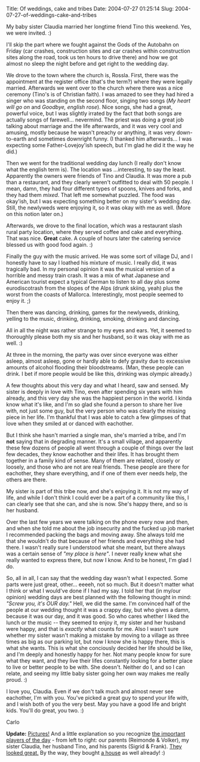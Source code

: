 Title: Of weddings, cake and tribes
Date: 2004-07-27 01:25:14
Slug: 2004-07-27-of-weddings-cake-and-tribes


My baby sister Claudia married her longtime friend Tino this weekend. Yes, we
were invited. :)

I'll skip the part where we fought against the Gods of the Autobahn on Friday
(car crashes, construction sites and car crashes within construction sites
along the road, took us ten hours to drive there) and how we got almost no
sleep the night before and get right to the wedding day.

We drove to the town where the church is, Rossla. First, there was the
appointment at the register office (that's the term?) where they were legally
married. Afterwards we went over to the church where there was a nice ceremony
(Tino's is of Christian faith). I was amazed to see they had hired a singer
who was standing on the second floor, singing two songs (_My heart will go on_
and _Goodbye, english rose_). Nice songs, she had a great, powerful voice, but
I was slightly irrated by the fact that both songs are actually songs of
farewell… nevermind. The priest was doing a great job talking about marriage
and the life afterwards, and it was very cool and amusing, mostly because he
wasn't preachy or anything, it was very down-to-earth and sometimes downright
funny. (I thanked him afterwards… I was expecting some Father-Lovejoy'ish
speech, but I'm glad he did it the way he did.)

Then we went for the traditional wedding day lunch (I really don't know what
the english term is). The location was …interesting, to say the least.
Apparently the owners were friends of Tino and Claudia. It was more a pub than
a restaurant, and they clearly weren't outfitted to deal with 50 people. I
mean, damn, they had four different types of spoons, knives and forks, and
they had them _mixed_. That left me somewhat puzzled. The food was okay'ish,
but I was expecting something better on my sister's wedding day. Still, the
newlyweds were enjoying it, so it was okay with me as well. (More on this
notion later on.)

Afterwards, we drove to the final location, which was a restaurant slash rural
party location, where they served coffee and cake and everything. That was
nice. **Great** cake. A couple of hours later the catering service blessed us
with good food again. :)

Finally the guy with the music arrived. He was some sort of village DJ, and I
honestly have to say I loathed his mixture of music. I really did, it was
tragically bad. In my personal opinion it was the musical version of a
horrible and messy train crash. It was a mix of what Japanese and American
tourist expect a typical German to listen to all day plus some eurodiscotrash
from the slopes of the Alps (drunk skiing, yeah) plus the worst from the
coasts of Mallorca. Interestingly, most people seemed to enjoy it. ;)

Then there was dancing, drinking, games for the newlyweds, drinking, yelling
to the music, drinking, drinking, smoking, drinking and dancing.

All in all the night was rather strange to my eyes and ears. Yet, it seemed to
thoroughly please both my sis and her husband, so it was okay with me as well.
:)

At three in the morning, the party was over since everyone was either asleep,
almost asleep, gone or hardly able to defy gravity due to excessive amounts of
alcohol flooding their bloodstreams. (Man, these people can drink. I bet if
more people would be like this, drinking was olympic already.)

A few thoughts about this very day and what I heard, saw and sensed. My sister
is deeply in love with Tino, even after spending six years with him already,
and this very day she was the happiest person in the world. I kinda know what
it's like, and I'm so glad she found a person to share her live with, not just
some guy, but the very person who was clearly the missing piece in her life.
I'm thankful that I was able to catch a few glimpses of that love when they
smiled at or danced with eachother.

But I think she hasn't married a single man, she's married a tribe, and I'm
**not** saying that in degrading manner. It's a small village, and apparently
these few dozens of people all went through a couple of things over the last
few decades, they know eachother and their lifes. It has brought them together
in a family kind of sense. Many of them are related, closely or loosely, and
those who are not are real friends. These people are there for eachother, they
share everything, and if one of them ever needs help, the others are there.

My sister is part of this tribe now, and she's enjoying it. It is not my way
of life, and while I don't think I could ever be a part of a community like
this, I can clearly see that she can, and she is now. She's happy there, and
so is her husband.

Over the last few years we were talking on the phone every now and then, and
when she told me about the job insecurity and the fucked up job market I
recommended packing the bags and moving away. She always told me that she
wouldn't do that because of her friends and everything she had there. I wasn't
really sure I understood what she meant, but there always was a certain sense
of _"my place is here"_. I never really knew what she really wanted to express
there, but now I know. And to be honest, I'm glad I do.

So, all in all, I can say that the wedding day wasn't what I expected. Some
parts were just great, other… eeeeh, not so much. But it doesn't matter what I
think or what I would've done if I had my say. I told her that (in my/our
opinion) wedding days are best planned with the following thought in mind:
_"Screw you, it's OUR day."_ Hell, we did the same. I'm convinced half of the
people at our wedding thought it was a crappy day, but who gives a damn,
because it was our day, and it was good. So who cares whether I liked the
lunch or the music -- they seemed to enjoy it, my sister and her husband were
happy, and that is _exactly_ what counts for me. Also I wasn't sure whether my
sister wasn't making a mistake by moving to a village as three times as big as
our parking lot, but now I know she is happy there, this is what she wants.
This is what she conciously decided her life should be like, and I'm deeply
and honestly happy for her. Not many people know for sure what they want, and
they live their lifes constantly looking for a better place to live or better
people to be with. She doesn't. Neither do I, and so I can relate, and seeing
my little baby sister going her own way makes me really proud. :)

I love you, Claudia. Even if we don't talk much and almost never see
eachother, I'm with you. You've picked a great guy to spend your life with,
and I wish both of you the very best. May you have a good life and bright
kids. You'll do great, you two. :)

Carlo

**Update:** [Pictures!][1] And a little explanation so you recognize [the important players of the day][2] - from left to right: our parents (Reimonde & Volker), my sister Claudia, her husband Tino, and his parents (Sigrid & Frank). [They looked great.][3] By the way, they bought [a house][4] as well already! :)

   [1]: http://hochzeit.zottmann.org/
   [2]: http://hochzeit.zottmann.org/target25.html
   [3]: http://hochzeit.zottmann.org/target42.html
   [4]: http://hochzeit.zottmann.org/target254.html
